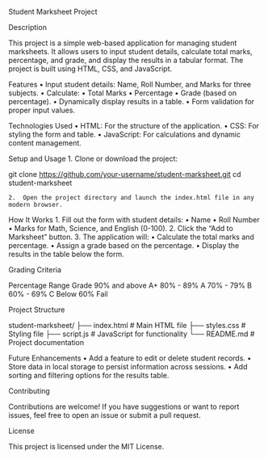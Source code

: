 
Student Marksheet Project

Description

This project is a simple web-based application for managing student marksheets. It allows users to input student details, calculate total marks, percentage, and grade, and display the results in a tabular format. The project is built using HTML, CSS, and JavaScript.

Features
	•	Input student details: Name, Roll Number, and Marks for three subjects.
	•	Calculate:
	•	Total Marks
	•	Percentage
	•	Grade (based on percentage).
	•	Dynamically display results in a table.
	•	Form validation for proper input values.

Technologies Used
	•	HTML: For the structure of the application.
	•	CSS: For styling the form and table.
	•	JavaScript: For calculations and dynamic content management.

Setup and Usage
	1.	Clone or download the project:

git clone https://github.com/your-username/student-marksheet.git
cd student-marksheet


	2.	Open the project directory and launch the index.html file in any modern browser.

How It Works
	1.	Fill out the form with student details:
	•	Name
	•	Roll Number
	•	Marks for Math, Science, and English (0-100).
	2.	Click the “Add to Marksheet” button.
	3.	The application will:
	•	Calculate the total marks and percentage.
	•	Assign a grade based on the percentage.
	•	Display the results in the table below the form.

Grading Criteria

Percentage Range	Grade
90% and above	A+
80% - 89%	A
70% - 79%	B
60% - 69%	C
Below 60%	Fail

Project Structure

student-marksheet/
├── index.html        # Main HTML file
├── styles.css        # Styling file
├── script.js         # JavaScript for functionality
└── README.md         # Project documentation

Future Enhancements
	•	Add a feature to edit or delete student records.
	•	Store data in local storage to persist information across sessions.
	•	Add sorting and filtering options for the results table.

Contributing

Contributions are welcome! If you have suggestions or want to report issues, feel free to open an issue or submit a pull request.

License

This project is licensed under the MIT License.
